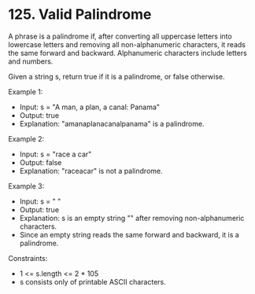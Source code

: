 # 125. Valid Palindrome
A phrase is a palindrome if, after converting all uppercase letters into lowercase letters and removing all non-alphanumeric characters, it reads the same forward and backward.
Alphanumeric characters include letters and numbers.

Given a string s, return true if it is a palindrome, or false otherwise.

Example 1:
- Input: s = "A man, a plan, a canal: Panama"
- Output: true
- Explanation: "amanaplanacanalpanama" is a palindrome.

Example 2:
- Input: s = "race a car"
- Output: false
- Explanation: "raceacar" is not a palindrome.

Example 3:
- Input: s = " "
- Output: true
- Explanation: s is an empty string "" after removing non-alphanumeric characters.
- Since an empty string reads the same forward and backward, it is a palindrome.

Constraints:
- 1 <= s.length <= 2 * 105
- s consists only of printable ASCII characters.
